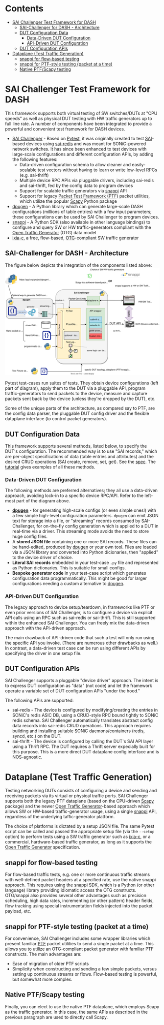 <h1>Contents</h1>

- [SAI Challenger Test Framework for DASH](#sai-challenger-test-framework-for-dash)
  - [SAI-Challenger for DASH - Architecture](#sai-challenger-for-dash---architecture)
  - [DUT Configuration Data](#dut-configuration-data)
    - [Data-Driven DUT Configuration](#data-driven-dut-configuration)
    - [API-Driven DUT Configuration](#api-driven-dut-configuration)
  - [DUT Configuration APIs](#dut-configuration-apis)
- [Dataplane (Test Traffic Generation)](#dataplane-test-traffic-generation)
  - [snappi for flow-based testing](#snappi-for-flow-based-testing)
  - [snappi for PTF-style testing (packet at a time)](#snappi-for-ptf-style-testing-packet-at-a-time)
  - [Native PTF/Scapy testing](#native-ptfscapy-testing)

# SAI Challenger Test Framework for DASH
This framework supports both virtual testing of SW switches/DUTs at "CPU speeds" as well as physical DUT testing with HW traffic generators up to full line rate. A number of components have been integrated to provide a powerful and convenient test framework for DASH devices.

* [SAI Challenger](https://github.com/opencomputeproject/SAI-Challenger) - Based on [Pytest](https://pytest.org/),  it was originally created to test [SAI](https://github.com/opencomputeproject/SAI)-based devices using [sai-redis](https://github.com/sonic-net/sonic-sairedis) and was meant for SONiC-powered network switches. It has since been enhanced to test devices with large-scale configurations and different configuration APIs, by adding the following features:
  *  Data-driven configuration schema to allow cleaner and easily-scalable test vectors without having to learn or write low-level RPCs (e.g. sai-thrift)
  *  Multiple device RPC APIs via pluggable drivers, including sai-redis and sai-thrift, fed by the config data to program devices
  *  Support for scalable traffic generators via [snappi](https://github.com/open-traffic-generator/snappi) API
  *  Support for legacy [Packet Test Framework (PTF)](https://github.com/p4lang/ptf) packet utilities, which utilize the popular [Scapy](https://scapy.net) Python package
* [dpugen](https://pypi.org/project/dpugen/) - A Python library which can generate large-scale DASH configurations (millions of table entries) with a few input parameters; these configurations can be used by SAI Challenger to program devices.
* [snappi](https://github.com/open-traffic-generator/snappi) - A Python SDK (also available in other language bindings) to configure and query SW or HW traffic-generators compliant with the [Open Traffic Generator](https://github.com/open-traffic-generator) (OTG) data model
* [ixia-c](https://github.com/open-traffic-generator/ixia-c), a free, flow-based, [OTG](https://github.com/open-traffic-generator)-compliant SW traffic generator 

## SAI-Challenger for DASH - Architecture
The figure below depicts the integration of the components listed above:
![dash-saichallenger-enhanced](../images/dash-saichallenger-enhanced.svg)

Pytest test-cases run suites of tests. They obtain device configurations (left part of diagram), apply them to the DUT via a pluggable API, program traffic-generators to send packets to the device, measure and capture packets sent back by the device (unless they're dropped by the DUT), etc.

Some of the unique parts of the architecture, as compared say to PTF, are the config data parser, the pluggable DUT config driver and the flexible dataplane interface (to control packet generators).
 
## DUT Configuration Data

This framework supports several methods, listed below, to specify the DUT's configuration. The recommended way is to use "SAI records," which are per-object specifications of data (table entries and attributes) and the desired CRUD operations (SAI create, remove, set, get). See the [spec](../test-cases/scale/saic/README-SAIC-DASH-config-spec.md). The [tutorial](../test-cases/scale/saic/tutorial/README.md) gives examples of all these methods.

### Data-Driven DUT Configuration
The following methods are preferred alternatives; they all use a data-driven approach, avoiding lock-in to a specific device RPC/API. Refer to the left-most part of the diagram above.

* **[dpugen](https://pypi.org/project/dpugen/)** - for generating high-scale configs (or even simple ones!) with a few simple high-level configuration parameters. `dpugen` can emit JSON text for storage into a file, or "streaming" records consumed by SAI-Challenger, for on-the-fly config generation which is applied to a DUT in real-time via a driver. This streaming mode avoids the need to store huge config files.
* A **stored JSON file** containing one or more SAI records. These files can be hand-edited, produced by [dpugen](https://pypi.org/project/dpugen/) or your own tool. Files are loaded via a JSON library and converted into Python dicionaries, then "applied" to the device driver of choice.
* **Literal SAI records** embedded in your test-case `.py` file and represented as Python dictionaries. This is suitable for small configs.
* **Bespoke generator code** in your test-case script which generates configuration data programmatically. This might be good for larger configurations needing a custom alternative to [dpugen](https://pypi.org/project/dpugen/).
### API-Driven DUT Configuration
The legacy approach to device setup/teardown, in frameworks like PTF or even prior versions of SAI Challenger, is to configure a device via explicit API calls using an RPC such as sai-redis or sai-thrift. This is still supported within the enhanced SAI Challenger. You can freely mix the data-driven approach with the API-driven approach.

The main drawback of API-driven code that such a test will only run using the specific API you invoke. (There are numerous other drawbacks as well.) In contrast, a data-driven test case can be run using different APIs by specifying the driver in one setup file.
## DUT Configuration APIs
SAI Challenger supports a pluggable "device driver" approach. The intent is to express DUT configuration as "data" (not code) and let the framework operate a variable set of DUT configuration APIs "under the hood."

The following APIs are supported:
* sai-redis - The device is configured by modifying/creating the entries in SONiC's redis ASIC DB, using a CRUD-style RPC bound tightly to SONiC redis schema. SAI Challenger automatically translates abstract config data records into sai-redis CRUD operations. This approach requires building and installing suitable SONiC daemons/containers (redis, syncd, etc.) on the DUT.
* sai-thrift - The device is configured by calling the DUT's SAI API layer using a Thrift RPC. The DUT requires a Thrift server expecially built for this purpose. This is a more direct DUT dataplane config interface and is NOS-agnostic.
# Dataplane (Test Traffic Generation)
Testing networking DUTs consists of configuring a device and sending and receiving packets via its virtual or physical traffic ports. 
SAI Challenger supports both the legacy PTF dataplane (based on the CPU-driven [Scapy](https://scapy.net) package) and the newer [Open Traffic Generator](https://github.com/open-traffic-generator)-based approach which allows SW or HW-based traffic-generator usage, using a single [snappi](https://github.com/open-traffic-generator/snappi) API, regardless of the underlying taffic-generator platform.

The choice of platforms is dictated by a setup JSON file. The same Pytest script can be called and passed the appropriate setup file (via the `--setup` option) to perform tests using a SW traffic generator such as [ixia-c](https://github.com/open-traffic-generator/ixia-c), or a commercial, hardware-based traffic generator, as long as it supports the [Open Traffic Generator](https://github.com/open-traffic-generator) specification.

## snappi for flow-based testing
For flow-based traffic tests, e.g. one or more continuous traffic streams with well-defined packet headers at a specified rate, use the native snappi approach. This requires using the snappi SDK, which is a Python (or other language) library providing idiomatic access the OTG constructs. OTG/snappi also provides several other advantages such as precision scheduling, high data rates, incrementing (or other pattern) header fields, flow tracking using special instrumentation fields injected into the packet payload, etc.
## snappi for PTF-style testing (packet at a time)
For convenience, SAI Challenger includes some wrapper libraries which present familiar [PTF](https://github.com/p4lang/ptf) packet utilities to send a single packet at a time. This allows you to utilize an OTG-compliant packet generator with familiar PTF constructs. The main advantages are:
- Ease of migration of older PTF scripts
- Simplicity when constructing and sending a few simple packets, versus setting up continuous streams or flows. Flow-based testing is powerful, but somewhat more complex.
## Native PTF/Scapy testing
Finally, you can elect to use the native PTF dataplane, which employs Scapy as the traffic generator. In this case, the same APIs as  described in the previous paragraph are used to directly call Scapy.